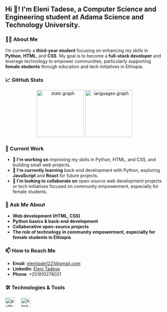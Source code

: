 <h2 align="left">Hi 👋! I'm Eleni Tadese, a Computer Science and Engineering student at Adama Science and Technology University.</h2>

### 👩‍💻 About Me

I’m currently a **third-year student** focusing on enhancing my skills in **Python**, **HTML**, and **CSS**. My goal is to become a **full-stack developer** and leverage technology to empower communities, particularly supporting **female students** through education and tech initiatives in Ethiopia.

### 📈 GitHub Stats

<div align="center">
  <img src="https://github-readme-stats.vercel.app/api?username=elenitadese&hide_title=false&hide_rank=false&show_icons=true&include_all_commits=true&count_private=true&disable_animations=false&theme=dracula&locale=en&hide_border=false" height="150" alt="stats graph" />
  <img src="https://github-readme-stats.vercel.app/api/top-langs?username=elenitadese&locale=en&hide_title=false&layout=compact&card_width=320&langs_count=5&theme=dracula&hide_border=false" height="150" alt="languages graph" />
</div>

### 🚀 Current Work

- **🔭 I'm working on** improving my skills in Python, HTML, and CSS, and building small web projects.
- **🌱 I'm currently learning** back-end development with Python, exploring **JavaScript** and **React** for future projects.
- **👯 I'm looking to collaborate on** open-source web development projects or tech initiatives focused on community empowerment, especially for female students.

### 💬 Ask Me About

- **Web development (HTML, CSS)**
- **Python basics & back-end development**
- **Collaborative open-source projects**
- **The role of technology in community empowerment, especially for female students in Ethiopia**

### 📫 How to Reach Me

- **Email**: [elenitade1221@gmail.com](mailto:elenitade1221@gmail.com)
- **LinkedIn**: [Eleni Tadese](https://www.linkedin.com/in/eleni-tadese/)
- **Phone**: +251910278021

### 🛠️ Technologies & Tools

<div align="left">
  <img src="https://cdn.jsdelivr.net/gh/devicons/devicon/icons/python/python-original.svg" height="30" alt="python logo" />
  <img width="12" />
  <img src="https://cdn.jsdelivr.net/gh/devicons/devicon/icons/html5/html5-original.svg" height="30" alt="html5 logo" />
  <img width="12" />
  <img src="https://cdn.jsdelivr.net/gh/devicons/devicon/icons/css3/css3-o
